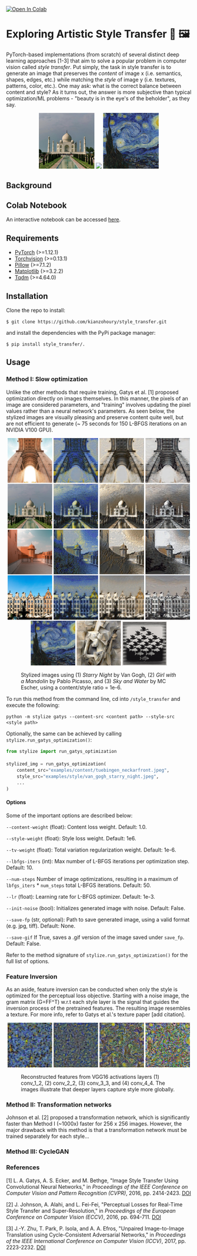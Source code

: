 [![Open In Colab](https://colab.research.google.com/assets/colab-badge.svg)](https://colab.research.google.com/drive/1dHAY_yCdW-u8xuZPO_S9095S98R4O2MV?usp=sharing)
<script
  src="https://cdn.mathjax.org/mathjax/latest/MathJax.js?config=TeX-AMS-MML_HTMLorMML"
  type="text/javascript">
</script>

# Exploring Artistic Style Transfer 🎨 🖼️
PyTorch-based implementations (from scratch) of several distinct deep learning approaches [1-3] 
that aim to solve a popular problem in computer vision called 
*style transfer*. Put simply, the task in style transfer is to generate
an image that preserves the *content* of image x (i.e. semantics, shapes, edges, etc.)
while matching the *style* of image y (i.e. textures, patterns, color, etc.). 
One may ask: what is the correct balance between content and style? As it turns
out, the answer is more subjective than typical optimization/ML problems - 
"beauty is in the eye's of the beholder", as they say. 

<p align="middle" float="left">
    <img src="examples/content/img_2.jpg" width=30%/>
    <img src="examples/transfers/img_2_van_gogh_starry_night.gif" width=30%/>
    <img src="examples/style/van_gogh_starry_night.jpeg" width=30%/>
</p>

## Background

[//]: # (Style transfer is the task of generating an image that resembles the content)

[//]: # (or spatial information of one image, but shares the style or _look_ of another)

[//]: # (image. Unlike other well defined image tasks, the objective with style transfer)

[//]: # (is to strike a balance between the _content representation_ and)

[//]: # (_style representation_ of the image that leads to visually aesthetic results.)

[//]: # (Therefore, the success of a style transfer depends on how well an image can)

[//]: # (be artistically reimagined without deforming the image or making it)

[//]: # (unrecognizable.)

[//]: # ()
[//]: # (In both methods, a pretrained CNN acts as a "loss network" by producing the)

[//]: # (feature maps corresponding to certain layers, which are calculated for the)

[//]: # (generated, content and style images. The loss of the generated image is)

[//]: # (computed by weighting and combining content and style losses. In the first method,)

[//]: # (the optimization is on the generated image directly, whereas in the second method,)

[//]: # (a separate transformation network is trained to produce images directly. In fact,)

[//]: # (once trained, the latter method is much faster &#40;~1000x&#41;.)

[//]: # ()
[//]: # ()
[//]: # (The twist in this form of supervised learning comes from the fact that the exact target output for each input image is not predefined. Instead, the model is trained to minimize a perceptual loss that encapsulates both content preservation and style emulation, based on high-level features extracted by a pre-trained convolutional neural network &#40;like VGG&#41;. The "supervision" comes in the form of these perceptual loss components, rather than direct input-target pairs.)

[//]: # (Generative Aspect:)

[//]: # (Johnson et al.'s method also has a generative aspect, as the transformation network generates new images that combine the content of input images with the style of the reference style images. This places the method in the realm of generative models, which are often trained with a form of supervision but focus on generating new data samples.)

[//]: # (Conclusion:)

[//]: # (While Johnson et al.'s style transfer method does not follow the traditional supervised learning paradigm with direct input-target pairs, it is still a form of supervised learning in that the model is trained to minimize a loss function defined by the desired output characteristics &#40;content and style&#41;. The method cleverly adapts supervised learning principles to meet the unique requirements of style transfer, making it a specialized but supervised approach to learning artistic style transformation.)

[//]: # ()
[//]: # ()
[//]: # ()
[//]: # (is to strike a balance between the _content representation_ and)

[//]: # (_style representation_ of the image that leads to visually aesthetic results.)

[//]: # (However, )

[//]: # (since we do not have strong supervision signals &#40;i.e. ground truth images&#41;)

[//]: # ()
[//]: # ()
[//]: # ()
[//]: # (since the optimization problem is ill-defined &#40;meaning &#41;)

[//]: # ()
[//]: # (Unlike other well defined image tasks, the objective with style transfer)

[//]: # (is to strike a balance between the _content representation_ and)

[//]: # (_style representation_ of the image that leads to visually aesthetic results.)

[//]: # (Therefore, the success of a style transfer depends on how well an image can)

[//]: # (be artistically reimagined without deforming the image or making it)

[//]: # (unrecognizable.)

[//]: # ()
[//]: # ()
[//]: # (original works in Neural Style Transfer:)

[//]: # (* Image Style Transfer Using Convolutional Neural Networks &#40;[Gatys et al.]&#40;https://www.cv-foundation.org/openaccess/content_cvpr_2016/papers/Gatys_Image_Style_Transfer_CVPR_2016_paper.pdf&#41;&#41;)

[//]: # (* Perceptual Losses for Real-Time Style Transfer and Super-Resolution &#40;[Johnson et. al]&#40;https://arxiv.org/pdf/1603.08155.pdf&#41;&#41;)

[//]: # ()
[//]: # (with additional modifications to the second method to improve the quality of)

[//]: # (stylized images produced from transformation networks.)



[//]: # (    <figure> )

[//]: # (        <figcaption style="text-align: left;">)

[//]: # (            Photo of <i>Tuebingen Neckarfront</i> by Andreas Praefcke &#40;left&#41; and a)

[//]: # (            version generated in the style of <i>Starry Night</i> by Van Gogh &#40;right&#41;.)

[//]: # (        </figcaption>)

[//]: # (    </figure> )
[//]: # (</div>)

[//]: # (<p align="center" style="margin: 0 auto;">   )

[//]: # (    <img src="examples/transfers/kandinsky.jpg" width="240" height="160"/>)

[//]: # (    <img src="examples/transfers/shipwreck.jpg" width="240" height="160"/>)

[//]: # (</p>)

[//]: # (<p align="center" style="margin: 0 auto">)

[//]: # (    <img src="examples/transfers/scream.jpg" width="240" height="160"/>)

[//]: # (    <img src="examples/transfers/picasso.jpg" width="240" height="160"/>)

[//]: # (    <img src="examples/transfers/great_wave.jpg" width="240" height="160"/>)

[//]: # (</p>)

[//]: # (Stylized versions of _Tuebingen Neckarfront_ by Andreas Praefcke &#40;top left&#41;. )

## Colab Notebook
An interactive notebook can be accessed [here](https://colab.research.google.com/drive/1dHAY_yCdW-u8xuZPO_S9095S98R4O2MV?usp=sharing).

## Requirements
* [PyTorch](https://pytorch.org/) (>=1.12.1)
* [Torchvision](https://pytorch.org/vision/stable/index.html) (>=0.13.1)
* [Pillow](https://pillow.readthedocs.io/en/stable/) (>=7.1.2)
* [Matplotlib](https://matplotlib.org/stable/index.html) (>=3.2.2)
* [Tqdm](https://tqdm.github.io/) (>=4.64.0)

## Installation                                                
Clone the repo to install:                                     
```                                                            
$ git clone https://github.com/kianzohoury/style_transfer.git  
```                                                            
and install the dependencies with the PyPi package manager:
```
$ pip install style_transfer/.
```
## Usage
### Method I: Slow optimization
Unlike the other methods that require training, Gatys et al. [1] proposed optimization 
directly on images themselves. In this manner, the pixels of an image are considered 
parameters, and "training" involves updating the pixel values rather than
a neural network's parameters. As seen below, the stylized images are visually
pleasing and preserve content quite well, but are not efficient to generate (~ 75 seconds for 150 L-BFGS iterations on an NVIDIA 
V100 GPU).

<div align="center" style="margin: 0 auto;">
    <img src="examples/content/img_6.jpg" width=24%/>   
    <img src="examples/transfers/img_6_van_gogh_starry_night.jpg" width=24%/>
    <img src="examples/transfers/img_6_picasso_girl_with_a_mandolin.jpg" width=24%/>
    <img src="examples/transfers/img_6_mc_escher_sky_water.jpg" width=24%/>
</div>

<div align="center" style="margin: 0 auto;">
    <img src="examples/content/img_2.jpg" width=24%/>
    <img src="examples/transfers/img_2_van_gogh_starry_night.jpg" width=24%/>
    <img src="examples/transfers/img_2_picasso_girl_with_a_mandolin.jpg" width=24%/>
    <img src="examples/transfers/img_2_mc_escher_sky_water.jpg" width=24%/>
</div>
<div align="center" style="margin: 0 auto;">
    <img src="examples/content/img_5.jpg" width=24%/>
    <img src="examples/transfers/img_5_van_gogh_starry_night.jpg" width=24%/>
    <img src="examples/transfers/img_5_picasso_girl_with_a_mandolin.jpg" width=24%/>
    <img src="examples/transfers/img_5_mc_escher_sky_water.jpg" width=24%/>
</div>
<div align="center" style="margin: 0 auto;">
    <img src="examples/content/img_7.jpg" width=24%/>
    <img src="examples/transfers/img_7_van_gogh_starry_night.jpg" width=24%/>
    <img src="examples/transfers/img_7_picasso_girl_with_a_mandolin.jpg" width=24%/>
    <img src="examples/transfers/img_7_mc_escher_sky_water.jpg" width=24%/>
</div>
<div align="center" style="margin: 0 auto;">
    <div>
        <img src="examples/style/van_gogh_starry_night.jpeg" width=24%/> 
        <img src="examples/style/picasso_girl_with_a_mandolin.jpg" width=24%/> 
        <img src="examples/style/mc_escher_sky_water.jpg" width=24%/> 
    </div>
    <figure> 
        <figcaption style="text-align: left;">
            Stylized images using (1) <i>Starry Night</i> by Van Gogh, (2)
            <i>Girl with a Mandolin</i> by Pablo Picasso, and (3)
            <i> Sky and Water</i> by MC Escher, using a content/style ratio = 
                1e-6.
        </figcaption>
    </figure> 
</div>


To run this method from the command line, cd into `/style_transfer` and
execute the following:

```
python -m stylize gatys --content-src <content path> --style-src <style path> 
```
Optionally, the same can be achieved by calling `stylize.run_gatys_optimization()`:
```python
from stylize import run_gatys_optimization

stylized_img = run_gatys_optimization(
    content_src="examples/content/tuebingen_neckarfront.jpeg",
    style_src="examples/style/van_gogh_starry_night.jpeg",
    ...
)
```

#### Options
Some of the important options are described below:

[//]: # ()
[//]: # (`--content-src` &#40;str&#41;: Path to content image.)

[//]: # ()
[//]: # (`--style-src` &#40;str&#41;: Path to style image.)

[//]: # ()
[//]: # (`--image-size` &#40;tuple or int&#41;: Shape to resize images. Default: &#40;512, 512&#41;.)

[//]: # ()
[//]: # (`--center-crop` &#40;tuple or int&#41;: Whether to center crop images. Default: True.)

[//]: # ()
[//]: # (`--content-labels` &#40;list, str, optional&#41;: Layers to calculate content )

[//]: # (losses from. If None is specified, content representation layers are ignored; )

[//]: # (otherwise, default layers are chosen.)

[//]: # ()
[//]: # (`--style-labels` &#40;list, str, optional&#41;: Layers to calculate style losses)

[//]: # (from. If None is specified, style representation layers are ignored; otherwise, )

[//]: # (default layers are chosen.)

`--content-weight` (float): Content loss weight. Default: 1.0.

`--style-weight` (float): Style loss weight. Default: 1e6.

`--tv-weight` (float): Total variation regularization weight. Default: 1e-6.

`--lbfgs-iters` (int): Max number of L-BFGS iterations per optimization step. 
Default: 10.

`--num-steps` Number of image optimizations, resulting in a maximum of 
`lbfgs_iters` * `num_steps` total L-BFGS iterations. Default: 50.

`--lr` (float): Learning rate for L-BFGS optimizer. Default: 1e-3.

`--init-noise` (bool): Initializes generated image with noise. Default: False.

`--save-fp` (str, optional): Path to save generated image, using a valid format 
(e.g. jpg, tiff). Default: None.

`--save-gif` If True, saves a .gif version of the image saved under `save_fp`. 
    Default: False.

Refer to the method signature of `stylize.run_gatys_optimization()` for the full list of options.
### Feature Inversion
As an aside, feature inversion can be conducted when only the style is optimized
for the perceptual loss objective. Starting with a noise image, the gram matrix (G=FF^T)
w.r.t each style layer is the signal that guides the inversion process of the
pretrained features. The resulting image resembles a texture. For more info,
refer to Gatys et al.'s texture paper [add citation].
<div align="center" style="margin: 0 auto;">
    <img src="examples/textures/conv_1_2.jpg" width=24%/>
    <img src="examples/textures/conv_2_2.jpg" width=24%/>
    <img src="examples/textures/conv_3_3.jpg" width=24%/>
    <img src="examples/textures/conv_4_3.jpg" width=24%/>
    <figure> 
        <figcaption style="text-align: left;">
            Reconstructed features from VGG16 activations layers (1) conv_1_2,
            (2) conv_2_2, (3) conv_3_3, and (4) conv_4_4. The images illustrate
            that deeper layers capture style more globally.
        </figcaption>
    </figure> 
</div>

### Method II: Transformation networks
Johnson et al. [2] proposed a transformation network, which is significantly 
faster than Method I (~1000x) faster for 256 x 256 images. However, the major
drawback with this method is that a transformation network must be trained 
separately for each style...
### Method III: CycleGAN

### References
[1] L. A. Gatys, A. S. Ecker, and M. Bethge, "Image Style Transfer Using Convolutional Neural Networks," in *Proceedings of the IEEE Conference on Computer Vision and Pattern Recognition (CVPR)*, 2016, pp. 2414-2423. [DOI](https://doi.org/10.1109/CVPR.2016.265)

[2] J. Johnson, A. Alahi, and L. Fei-Fei, "Perceptual Losses for Real-Time Style Transfer and Super-Resolution," in *Proceedings of the European Conference on Computer Vision (ECCV)*, 2016, pp. 694-711. [DOI](https://doi.org/10.1007/978-3-319-46475-6_43)

[3] J.-Y. Zhu, T. Park, P. Isola, and A. A. Efros, "Unpaired Image-to-Image Translation using Cycle-Consistent Adversarial Networks," in *Proceedings of the IEEE International Conference on Computer Vision (ICCV)*, 2017, pp. 2223-2232. [DOI](https://doi.org/10.1109/ICCV.2017.244)


